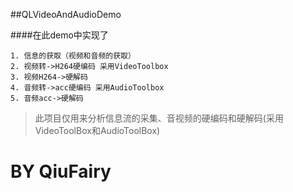 ##QLVideoAndAudioDemo

####在此demo中实现了
```
1. 信息的获取（视频和音频的获取）
2. 视频转->H264硬编码 采用VideoToolbox
3. 视频H264->硬解码
4. 音频转->acc硬编码 采用AudioToolbox
5. 音频acc->硬解码
```

> 此项目仅用来分析信息流的采集、音视频的硬编码和硬解码(采用VideoToolBox和AudioToolBox)

# BY QiuFairy 





